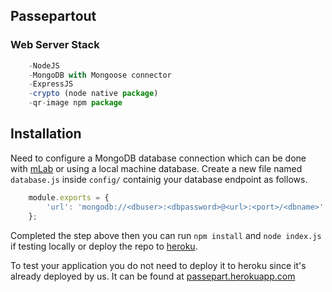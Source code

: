 ## Passepartout

### Web Server Stack
```js
    -NodeJS 
    -MongoDB with Mongoose connector
    -ExpressJS
    -crypto (node native package)
    -qr-image npm package
```




## Installation
Need to configure a MongoDB database connection which can be done with [mLab](https://mlab.com) or using a local machine database.
Create a new file named `database.js` inside `config/` containig your database endpoint as follows.

```js
    module.exports = {
        'url': 'mongodb://<dbuser>:<dbpassword>@<url>:<port>/<dbname>'
    };
```

Completed the step above then you can run `npm install`  and `node index.js` if testing locally or deploy the repo to [heroku](https://www.heroku.com/).

To test your application you do not need to deploy it to heroku since it's already deployed by us. 
It can be found at [passepart.herokuapp.com](https://passepart.herokuapp.com/)
